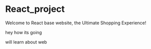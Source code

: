 # React_project
Welcome to React base website, the Ultimate Shopping Experience!
<p>hey how its going</p>
<p> will learn about web</p>
